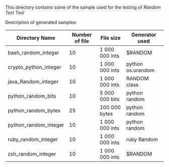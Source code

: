 This directory contains some of the sample used for the testing of *Random Test Tool*

Description of generated samples:



| Directory Name        | Number of file | File size      | Generator used    |
|-----------------------|----------------|----------------|-------------------|
| bash_random_integer   | 10             | 1 000 000 ints | $RANDOM           |
| crypto_python_integer | 10             | 1 000 000 ints | python os.urandom |
| java_Random_integer   | 10             | 1 000 000 ints | RANDOM class      |
| python_random_bits    | 10             | 5 000 000 bits | python random     |
| python_random_bytes   | 25             | 100 000 bytes  | python random     |
| python_random_integer | 10             | 1 000 000 ints | python random     |
| ruby_random_integer   | 10             | 1 000 000 ints | ruby Random       |
| zsh_random_integer    | 10             | 1 000 000 ints | $RANDOM           |
